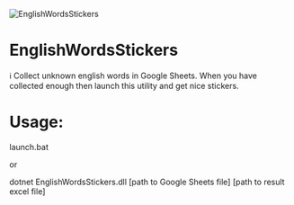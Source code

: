 ![EnglishWordsStickers](https://cdn.smoothieking.com/images/site/_productMedium/basketball-png-15.png)

# EnglishWordsStickers
ℹ️ Collect unknown english words in Google Sheets. When you have collected enough then launch this utility and get nice stickers. 

# Usage: 
launch.bat

or

dotnet EnglishWordsStickers.dll [path to Google Sheets file] [path to result excel file]


